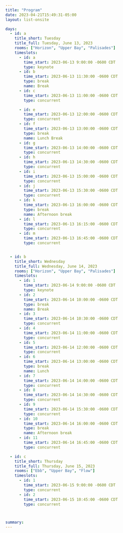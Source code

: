```yaml
---
title: "Program"
date: 2023-04-21T15:49:31-05:00
layout: list-onsite

days: 
  - id: a
    title_short: Tuesday
    title_full: Tuesday, June 13, 2023
    rooms: ["Horizon", "Upper Bay", "Palisades"]
    timeslots: 
      - id: a
        time_start: 2023-06-13 9:00:00 -0600 CDT
        type: keynote
      - id: b
        time_start: 2023-06-13 11:30:00 -0600 CDT
        type: break
        name: Break
      - id: c
        time_start: 2023-06-13 11:00:00 -0600 CDT
        type: concurrent

      - id: e
        time_start: 2023-06-13 12:00:00 -0600 CDT
        type: concurrent
      - id: f
        time_start: 2023-06-13 13:00:00 -0600 CDT
        type: break
        name: Lunch Break
      - id: g
        time_start: 2023-06-13 14:00:00 -0600 CDT
        type: concurrent
      - id: h
        time_start: 2023-06-13 14:30:00 -0600 CDT
        type: concurrent
      - id: i
        time_start: 2023-06-13 15:00:00 -0600 CDT
        type: concurrent
      - id: j
        time_start: 2023-06-13 15:30:00 -0600 CDT
        type: concurrent
      - id: k
        time_start: 2023-06-13 16:00:00 -0600 CDT
        type: break
        name: Afternoon break
      - id: l
        time_start: 2023-06-13 16:15:00 -0600 CDT
        type: concurrent
      - id: m
        time_start: 2023-06-13 16:45:00 -0600 CDT
        type: concurrent


  - id: b
    title_short: Wednesday
    title_full: Wednesday, June 14, 2023
    rooms: ["Horizon", "Upper Bay", "Palisades"]
    timeslots: 
      - id: 1
        time_start: 2023-06-14 9:00:00 -0600 CDT
        type: keynote
      - id: 2
        time_start: 2023-06-14 10:00:00 -0600 CDT
        type: break
        name: Break
      - id: 3
        time_start: 2023-06-14 10:30:00 -0600 CDT
        type: concurrent
      - id: 4
        time_start: 2023-06-14 11:00:00 -0600 CDT
        type: concurrent
      - id: 5
        time_start: 2023-06-14 12:00:00 -0600 CDT
        type: concurrent
      - id: 6
        time_start: 2023-06-14 13:00:00 -0600 CDT
        type: break
        name: Lunch
      - id: 7
        time_start: 2023-06-14 14:00:00 -0600 CDT
        type: concurrent
      - id: 8
        time_start: 2023-06-14 14:30:00 -0600 CDT
        type: concurrent
      - id: 9
        time_start: 2023-06-14 15:30:00 -0600 CDT
        type: concurrent
      - id: 10
        time_start: 2023-06-14 16:00:00 -0600 CDT
        type: break
        name: Afternoon break
      - id: 11
        time_start: 2023-06-14 16:45:00 -0600 CDT
        type: concurrent

  - id: c
    title_short: Thursday
    title_full: Thursday, June 15, 2023
    rooms: ["Ebb", "Upper Bay", "Flow"]
    timeslots: 
      - id: 1
        time_start: 2023-06-15 9:00:00 -0600 CDT
        type: concurrent
      - id: 2
        time_start: 2023-06-15 10:45:00 -0600 CDT
        type: concurrent



summary: 
---
```


